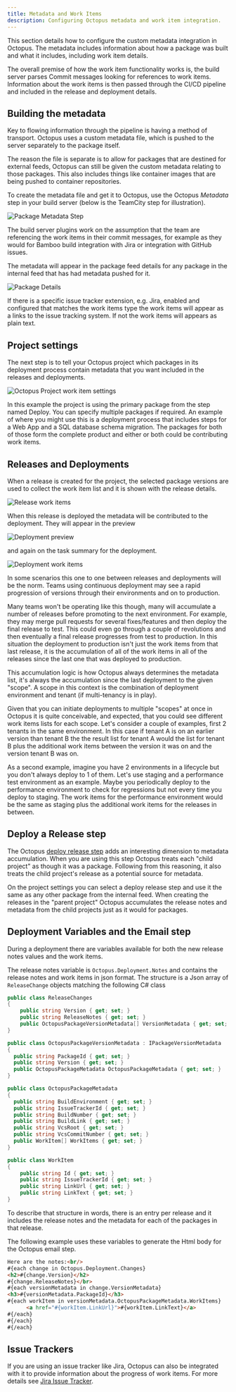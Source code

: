 ```yaml
---
title: Metadata and Work Items
description: Configuring Octopus metadata and work item integration.
---
```


This section details how to configure the custom metadata integration in Octopus. The metadata includes information about how a package was built and what it includes, including work item details.

The overall premise of how the work item functionality works is, the build server parses Commit messages looking for references to work items. Information about the work items is then passed through the CI/CD pipeline and included in the release and deployment details.

## Building the metadata

Key to flowing information through the pipeline is having a method of transport. Octopus uses a custom metadata file, which is pushed to the server separately to the package itself.

The reason the file is separate is to allow for packages that are destined for external feeds, Octopus can still be given the custom metadata relating to those packages. This also includes things like container images that are being pushed to container repositories.

To create the metadata file and get it to Octopus, use the Octopus _Metadata_ step in your build server (below is the TeamCity step for illustration).

![Package Metadata Step](metadata-step.png)

The build server plugins work on the assumption that the team are referencing the work items in their commit messages, for example as they would for Bamboo build integration with Jira or integration with GitHub issues.

The metadata will appear in the package feed details for any package in the internal feed that has had metadata pushed for it.

![Package Details](package-detail.png)



If there is a specific issue tracker extension, e.g. Jira, enabled and configured that matches the work items type the work items will appear as a links to the issue tracking system. If not the work items will appears as plain text.

## Project settings

The next step is to tell your Octopus project which packages in its deployment process contain metadata that you want included in the releases and deployments.

![Octopus Project work item settings](octo-project.png)

In this example the project is using the primary package from the step named Deploy. You can specify multiple packages if required. An example of where you might use this is a deployment process that includes steps for a Web App and a SQL database schema migration. The packages for both of those form the complete product and either or both could be contributing work items.

## Releases and Deployments

When a release is created for the project, the selected package versions are used to collect the work item list and it is shown with the release details.

![Release work items](release-work-items.png)

When this release is deployed the metadata will be contributed to the deployment. They will appear in the preview

![Deployment preview](deploy-preview-work-items.png)

and again on the task summary for the deployment.

![Deployment work items](deploy-work-items.png)

In some scenarios this one to one between releases and deployments will be the norm. Teams using continuous deployment may see a rapid progression of versions through their environments and on to production.

Many teams won't be operating like this though, many will accumulate a number of releases before promoting to the next environment. For example, they may merge pull requests for several fixes/features and then deploy the final release to test. This could even go through a couple of revolutions and then eventually a final release progresses from test to production. In this situation the deployment to production isn't just the work items from that last release, it is the accumulation of all of the work items in all of the releases since the last one that was deployed to production.

This accumulation logic is how Octopus always determines the metadata list, it's always the accumulation since the last deployment to the given "scope". A scope in this context is the combination of deployment environment and tenant (if multi-tenancy is in play).

Given that you can initiate deployments to multiple "scopes" at once in Octopus it is quite conceivable, and expected, that you could see different work items lists for each scope. Let's consider a couple of examples, first 2 tenants in the same environment. In this case if tenant A is on an earlier version than tenant B the the result list for tenant A would the list for tenant B plus the additional work items between the version it was on and the version tenant B was on.

As a second example, imagine you have 2 environments in a lifecycle but you don't always deploy to 1 of them. Let's use staging and a performance test environment as an example. Maybe you periodically deploy to the performance environment to check for regressions but not every time you deploy to staging. The work items for the performance environment would be the same as staging plus the additional work items for the releases in between.

## Deploy a Release step

The Octopus [deploy release step](https://g.octopushq.com/DeployReleaseStep) adds an interesting dimension to metadata accumulation. When you are using this step Octopus treats each "child project" as though it was a package. Following from this reasoning, it also treats the child project's release as a potential source for metadata.

On the project settings you can select a deploy release step and use it the same as any other package from the internal feed. When creating the releases in the "parent project" Octopus accumulates the release notes and metadata from the child projects just as it would for packages.

## Deployment Variables and the Email step

During a deployment there are variables available for both the new release notes values and the work items.

The release notes variable is `Octopus.Deployment.Notes` and contains the release notes and work items in json format. The structure is a Json array of `ReleaseChange` objects matching the following C# class

```csharp
public class ReleaseChanges
{
    public string Version { get; set; }
    public string ReleaseNotes { get; set; }
    public OctopusPackageVersionMetadata[] VersionMetadata { get; set; }
}

public class OctopusPackageVersionMetadata : IPackageVersionMetadata
{
  public string PackageId { get; set; }
  public string Version { get; set; }
  public OctopusPackageMetadata OctopusPackageMetadata { get; set; }
}

public class OctopusPackageMetadata
{
  public string BuildEnvironment { get; set; }
  public string IssueTrackerId { get; set; }
  public string BuildNumber { get; set; }
  public string BuildLink { get; set; }
  public string VcsRoot { get; set; }
  public string VcsCommitNumber { get; set; }
  public WorkItem[] WorkItems { get; set; }
}

public class WorkItem 
{
    public string Id { get; set; }
    public string IssueTrackerId { get; set; }
    public string LinkUrl { get; set; }
    public string LinkText { get; set; }
}
```

To describe that structure in words, there is an entry per release and it includes the release notes and the metadata for each of the packages in that release.

The following example uses these variables to generate the Html body for the Octopus email step.

```html
Here are the notes:<br/>
#{each change in Octopus.Deployment.Changes}
<h2>#{change.Version}</h2>
#{change.ReleaseNotes}</br>
#{each versionMetadata in change.VersionMetadata}
<h3>#{versionMetadata.PackageId}</h3>
#{each workItem in versionMetadata.OctopusPackageMetadata.WorkItems}
      <a href="#{workItem.LinkUrl}">#{workItem.LinkText}</a>
#{/each} 
#{/each} 
#{/each} 
```

## Issue Trackers

If you are using an issue tracker like Jira, Octopus can also be integrated with it to provide information about the progress of work items. For more details see [Jira Issue Tracker](jira.md).
